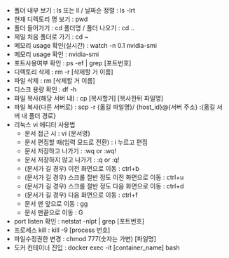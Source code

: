 - 폴더 내부 보기 : ls 또는 ll / 날짜순 정렬 : ls -lrt
- 현재 디렉토리 명 보기 : pwd
- 폴더 들어가기 : cd 폴더명 / 폴더 나오기 : cd ..
- 제일 처음 폴더로 가기 : cd ~
- 메모리 usage 확인(실시간) : watch -n 0.1 nvidia-smi
- 메모리 usage 확인 : nvidia-smi
- 포트사용여부 확인 : ps -ef | grep [포트번호]
- 디렉토리 삭제 : rm -r [삭제할 거 이름]
- 파일 삭제 : rm [삭제할 거 이름]
- 디스크 용량 확인 : df -h
- 파일 복사(해당 서버 내) : cp [복사할거] [복사한뒤 파일명]
- 파일 복사(다른 서버로) : scp -r {옮길 파일명}/ {host_id}@{서버 주소} :{옮길 서버 내 폴더 경로}
- 리눅스 vi 에디터 사용법
  - 문서 접근 시 : vi {문서명}
  - 문서 편집할 때(입력 모드로 전환) : i 누르고 편집
  - 문서 저장하고 나가기 : :wq or :wq!
  - 문서 저장하지 않고 나가기 : :q or :q!
  - (문서가 길 경우) 이전 화면으로 이동 : ctrl+b
  - (문서가 길 경우) 스크롤 절반 정도 이전 화면으로 이동 : ctrl+u
  - (문서가 길 경우) 스크롤 절반 정도 다음 화면으로 이동 : ctrl+d
  - (문서가 길 경우) 다음 화면으로 이동 : ctrl+f
  - 문서 맨 앞으로 이동 : gg
  - 문서 맨끝으로 이동 : G
 - port listen 확인 : netstat -nlpt | grep [포트번호]
 - 프로세스 kill : kill -9 [process 번호]
 - 파일수정권한 변경 : chmod 777(숫자는 가변) [파일명]  
 - 도커 컨테이너 진입 : docker exec -it [container_name] bash
